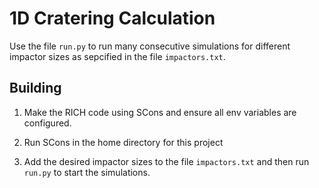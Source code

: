 # 1D Cratering Calculation

Use the file `run.py` to run many consecutive simulations for different impactor sizes as sepcified in the file `impactors.txt`.

## Building
1. Make the RICH code using SCons and ensure all env variables are configured.

2. Run SCons in the home directory for this project

3. Add the desired impactor sizes to the file `impactors.txt` and then run `run.py` to start the simulations.
